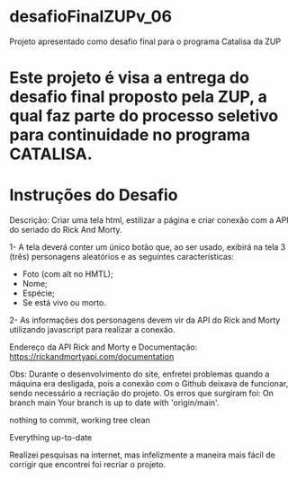 # desafioFinalZUPv_06

Projeto apresentado como desafio final para o programa Catalisa da ZUP

# Este projeto é visa a entrega do desafio final proposto pela ZUP, a qual faz parte do processo seletivo para continuidade no programa CATALISA.

# Instruções do Desafio

Descrição: Criar uma tela html, estilizar a página e criar conexão com a API do seriado do Rick And Morty.

1- A tela deverá conter um único botão que, ao ser usado, exibirá na tela 3 (três) personagens aleatórios e as seguintes características:

- Foto (com alt no HMTL);
- Nome;
- Espécie;
- Se está vivo ou morto.

2- As informações dos personagens devem vir da API do Rick and Morty utilizando javascript para realizar a conexão.

Endereço da API Rick and Morty e Documentação:
https://rickandmortyapi.com/documentation

Obs: Durante o desenvolvimento do site, enfretei problemas quando a máquina era desligada, pois a conexão com o Github deixava de funcionar, sendo necessário a recriação do projeto.
Os erros que surgiram foi:
On branch main
Your branch is up to date with 'origin/main'.

nothing to commit, working tree clean

Everything up-to-date

Realizei pesquisas na internet, mas infelizmente a maneira mais fácil de corrigir que encontrei foi recriar o projeto.
